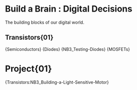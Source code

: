 # Build a Brain : Digital Decisions
The building blocks of our digital world.

## Transistors{01}
{Semiconductors}
{Diodes}
{NB3_Testing-Diodes}
{MOSFETs}

# Project{01}
{Transistors:NB3_Building-a-Light-Sensitive-Motor}
